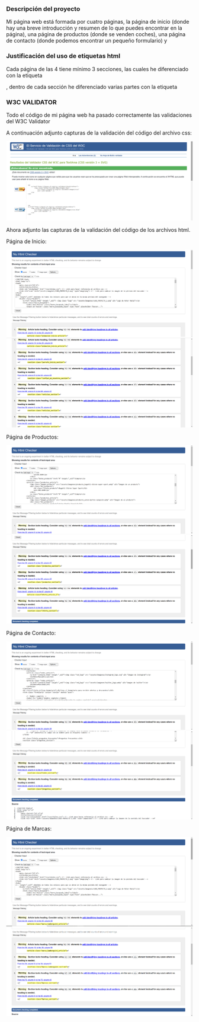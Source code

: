 ### Descripción del proyecto ###
Mi página web está formada por cuatro páginas, la página de inicio (donde hay una breve introducción y resumen de lo que puedes encontrar en la página), una página de productos (donde se venden coches), una página de contacto (donde podemos encontrar un pequeño formulario) y 
### Justificación del uso de etiquetas html ###
Cada página de las 4 tiene mínimo 3 secciones, las cuales he diferenciado con la etiqueta <section>, dentro de cada sección he diferenciado varias partes con la etiqueta <article>
### W3C VALIDATOR ###
Todo el código de mi página web ha pasado correctamente las validaciones del W3C Validator

A continuación adjunto capturas de la validación del código del archivo css:

![img.png](img.png)

Ahora adjunto las capturas de la validación del código de los archivos html.

Página de Inicio:

![img_1.png](img_1.png)
![img_2.png](img_2.png)

Página de Productos:

![img_3.png](img_3.png)
![img_4.png](img_4.png)

Página de Contacto:

![img_5.png](img_5.png)
![img_6.png](img_6.png)

Página de Marcas:

![img_7.png](img_7.png)
![img_8.png](img_8.png)